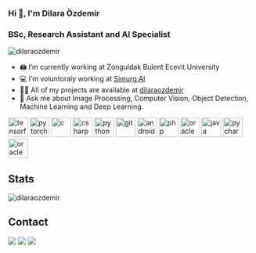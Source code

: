 ### Hi 👋, I'm Dilara Özdemir
### BSc, Research Assistant and AI Specialist

<p align="left"> <img src="https://komarev.com/ghpvc/?username=dilaraozdemir" alt="dilaraozdemir" /> </p>

- 🖨️ I’m currently working at Zonguldak Bulent Ecevit University
- 💻 I’m voluntoraly working at [Simurg AI](https://www.simurgai.com) 
- 👨‍💻 All of my projects are available at [dilaraozdemir](https://www.github.com/dilaraozdemir)
- 💬 Ask me about Image Processing, Computer Vision, Object Detection, Machine Learning and Deep Learning.

<p align="left"> <img src="https://www.vectorlogo.zone/logos/tensorflow/tensorflow-icon.svg" alt="tensorflow" width="40" height="40"/>
  <img src="https://www.vectorlogo.zone/logos/pytorch/pytorch-icon.svg" alt="pytorch" width="40" height="40"/>
 <img src="https://icongr.am/devicon/c-original.svg?size=128&color=currentColor" alt="c" width="40" height="40"/>
 <img src="https://icongr.am/devicon/csharp-original.svg?size=128&color=currentColor" alt="csharp" width="40" height="40"/>
 <img src="https://icongr.am/devicon/python-original.svg?size=128&color=currentColor" alt="python" width="40" height="40"/>
  <img src="https://icongr.am/devicon/git-original.svg?size=128&color=currentColor" alt="git" width="40" height="40"/> 
 <img src="https://www.vectorlogo.zone/logos/android/android-icon.svg" alt="android" width="40" height="40"/>
 <img src="https://icongr.am/devicon/php-original.svg?size=128&color=currentColor" alt="php" width="40" height="40"/> 
 <img src="https://icongr.am/devicon/oracle-original.svg?size=128&color=currentColor" alt="oracle" width="40" height="40"/> 
 <img src="https://icongr.am/devicon/java-original.svg?size=128&color=currentColor" alt="java" width="40" height="40"/>
 <img src="https://icongr.am/devicon/pycharm-original-wordmark.svg?size=128&color=currentColor" alt="pycharm" width="40" height="40"/>
 <img src="https://icongr.am/devicon/oracle-original.svg?size=128&color=currentColor" alt="oracle" width="40" height="40"/>
</p>

## Stats
<p><img align="center" src="https://github-readme-stats.vercel.app/api/top-langs/?username=dilaraozdemir&layout=compact&hide=html" alt="dilaraozdemir" /></p>

##  Contact
[![](https://img.shields.io/badge/kaggle-%2312100E.svg?&style=for-the-badge&logo=kaggle&logoColor=white)](https://www.kaggle.com/dilarazdemir)
[![](https://img.shields.io/badge/twitter-%2312100E.svg?&style=for-the-badge&logo=twitter&logoColor=white)](https://www.twitter.com/ozdemirdilara7)
[![](https://img.shields.io/badge/linkedin-%2312100E.svg?&style=for-the-badge&logo=linkedin&logoColor=white)](https://www.linkedin.com/in/dilara-ozdemir1998/)

